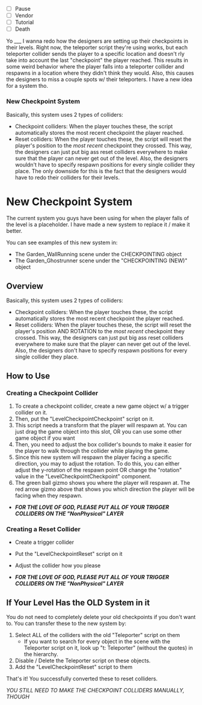 - [ ] Pause
- [ ] Vendor
- [ ] Tutorial
- [ ] Death

Yo ___ I wanna redo how the designers are setting up their checkpoints in their levels. Right now, the teleporter script they're using works, but each teleporter collider sends the player to a specific location and doesn't rly take into account the last "checkpoint" the player reached. This results in some weird behavior where the player falls into a teleporter collider and respawns in a location where they didn't think they would. Also, this causes the designers to miss a couple spots w/ their teleporters. I have a new idea for a system tho.

### New Checkpoint System

Basically, this system uses 2 types of colliders:

- Checkpoint colliders: When the player touches these, the script automatically stores the most recent checkpoint the player reached.
- Reset colliders: When the player touches these, the script will reset the player's position to the *most recent* checkpoint they crossed. This way, the designers can just put big ass reset colliders everywhere to make sure that the player can never get out of the level. Also, the designers wouldn't have to specify respawn positions for every single collider they place.
The only downside for this is the fact that the designers would have to redo their colliders for their levels.

# New Checkpoint System

The current system you guys have been using for when the player falls of the level is a placeholder. I have made a new system to replace it / make it better.

You can see examples of this new system in:

- The Garden_WallRunning scene under the CHECKPOINTING object
- The Garden_Ghostrunner scene under the "CHECKPOINTING (NEW)" object

## Overview

Basically, this system uses 2 types of colliders:

- Checkpoint colliders: When the player touches these, the script automatically stores the most recent checkpoint the player reached.
- Reset colliders: When the player touches these, the script will reset the player's position AND ROTATION to the *most recent* checkpoint they crossed. This way, the designers can just put big ass reset colliders everywhere to make sure that the player can never get out of the level. Also, the designers don't have to specify respawn positions for every single collider they place.

## How to Use

### Creating a Checkpoint Collider
1. To create a checkpoint collider, create a new game object w/ a trigger collider on it.
2. Then, put the "LevelCheckpointCheckpoint" script on it.
3. This script needs a transform that the player will respawn at. You can just drag the game object into this slot, OR you can use some other game object if you want
4. Then, you need to adjust the box collider's bounds to make it easier for the player to walk through the collider while playing the game.
5. Since this new system will respawn the player facing a specific direction, you may to adjust the rotation. To do this, you can either adjust the y-rotation of the respawn point OR change the "rotation" value in the "LevelCheckpointCheckpoint" component.
6. The green ball gizmo shows you where the player will respawn at. The red arrow gizmo above that shows you which direction the player will be facing when they respawn.

- ***FOR THE LOVE OF GOD, PLEASE PUT ALL OF YOUR TRIGGER COLLIDERS ON THE "NonPhysical" LAYER***

### Creating a Reset Collider
- Create a trigger collider
- Put the "LevelCheckpointReset" script on it
- Adjust the collider how you please

- ***FOR THE LOVE OF GOD, PLEASE PUT ALL OF YOUR TRIGGER COLLIDERS ON THE "NonPhysical" LAYER***

## If Your Level Has the OLD System in it

You do not need to completely delete your old checkpoints if you don't want to. You can transfer these to the new system by:

1. Select ALL of the colliders with the old "Teleporter" script on them
	- If you want to search for every object in the scene with the Teleporter script on it, look up "t: Teleporter" (without the quotes) in the hierarchy.
2. Disable / Delete the Teleporter script on these objects.
3. Add the "LevelCheckpointReset" script to them

That's it! You successfully converted these to reset colliders.

*YOU STILL NEED TO MAKE THE CHECKPOINT COLLIDERS MANUALLY, THOUGH*
